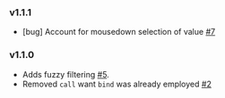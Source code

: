### v1.1.1

- [bug] Account for mousedown selection of value [#7](https://github.com/tristen/suggestions/pull/7)

### v1.1.0

- Adds fuzzy filtering [#5](https://github.com/tristen/suggestions/pull/5).
- Removed `call` want `bind` was already employed [#2](https://github.com/tristen/suggestions/issues/2)
